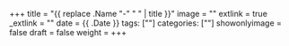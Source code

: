 +++
title = "{{ replace .Name "-" " " | title }}"
image = ""
extlink = true
_extlink = ""
date = {{ .Date }}
tags: [""]
categories: [""]
showonlyimage = false
draft = false
weight = 
+++

<!--description-->

<!--description-->
